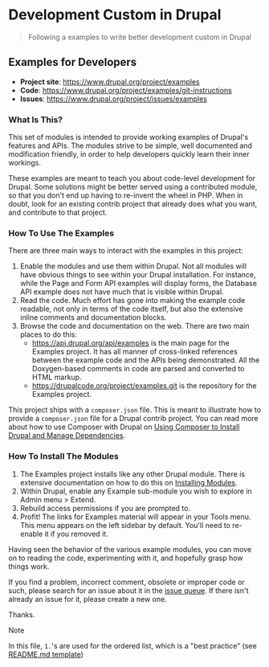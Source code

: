 Development Custom in Drupal
======

>Following a examples to write better development custom in Drupal

## Examples for Developers

- **Project site**: https://www.drupal.org/project/examples
- **Code**: https://www.drupal.org/project/examples/git-instructions
- **Issues**: https://www.drupal.org/project/issues/examples


### What Is This?

This set of modules is intended to provide working examples of Drupal's
features and APIs. The modules strive to be simple, well documented and
modification friendly, in order to help developers quickly learn their inner
workings.

These examples are meant to teach you about code-level development for Drupal.
Some solutions might be better served using a contributed module, so that
you don't end up having to re-invent the wheel in PHP. When in doubt, look for
an existing contrib project that already does what you want, and contribute to
that project.


### How To Use The Examples

There are three main ways to interact with the examples in this project:

1. Enable the modules and use them within Drupal. Not all modules will have
   obvious things to see within your Drupal installation. For instance, while
   the Page and Form API examples will display forms, the Database API example
   does not have much that is visible within Drupal.
1. Read the code. Much effort has gone into making the example code readable,
   not only in terms of the code itself, but also the extensive inline comments
   and documentation blocks.
1. Browse the code and documentation on the web. There are two main places to
   do this:
    - https://api.drupal.org/api/examples is the main page for the Examples
      project. It has all manner of cross-linked references between the example
      code and the APIs being demonstrated. All the Doxygen-based comments in
      code are parsed and converted to HTML markup.
    - https://drupalcode.org/project/examples.git is the repository for the
      Examples project.

This project ships with a `composer.json` file. This is meant to illustrate how
to provide a `composer.json` file for a Drupal contrib project. You can read
more about how to use Composer with Drupal on
[Using Composer to Install Drupal and Manage Dependencies](https://www.drupal.org/docs/develop/using-composer/manage-dependencies).


### How To Install The Modules

1. The Examples project installs like any other Drupal module. There is
   extensive documentation on how to do this on
   [Installing Modules](https://www.drupal.org/docs/extending-drupal/installing-modules).
1. Within Drupal, enable any Example sub-module you wish to explore in Admin
   menu > Extend.
1. Rebuild access permissions if you are prompted to.
1. Profit! The links for Examples material will appear in your Tools menu. This
   menu appears on the left sidebar by default. You'll need to re-enable it if
   you removed it.

Having seen the behavior of the various example modules, you can move on to
reading the code, experimenting with it, and hopefully grasp how things work.

If you find a problem, incorrect comment, obsolete or improper code or such,
please search for an issue about it in the
[issue queue](https://www.drupal.org/project/issues/examples). If there isn't
already an issue for it, please create a new one.

Thanks.

>[!NOTE]
>In this file, `1.`'s are used for the ordered list, which is a
"best practice" (see
[README.md template](https://www.drupal.org/docs/develop/managing-a-drupalorg-theme-module-or-distribution-project/documenting-your-project/readmemd-template))

